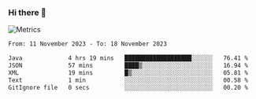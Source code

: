 ### Hi there 👋

![Metrics](https://github.com/radoapx/radoapx/blob/main/github-metrics.svg)

<!--START_SECTION:waka-->

```txt
From: 11 November 2023 - To: 18 November 2023

Java             4 hrs 19 mins   ███████████████████░░░░░░   76.41 %
JSON             57 mins         ████▒░░░░░░░░░░░░░░░░░░░░   16.94 %
XML              19 mins         █▒░░░░░░░░░░░░░░░░░░░░░░░   05.81 %
Text             1 min           ░░░░░░░░░░░░░░░░░░░░░░░░░   00.58 %
GitIgnore file   0 secs          ░░░░░░░░░░░░░░░░░░░░░░░░░   00.20 %
```

<!--END_SECTION:waka-->

<!--
**radoapx/radoapx** is a ✨ _special_ ✨ repository because its `README.md` (this file) appears on your GitHub profile.

Here are some ideas to get you started:

- 🔭 I’m currently working on ...
- 🌱 I’m currently learning ...
- 👯 I’m looking to collaborate on ...
- 🤔 I’m looking for help with ...
- 💬 Ask me about ...
- 📫 How to reach me: ...
- 😄 Pronouns: ...
- ⚡ Fun fact: ...
-->

